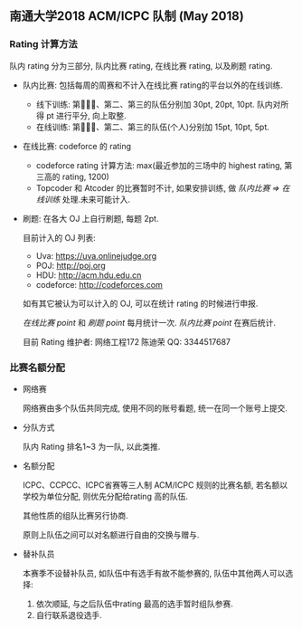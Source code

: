 ## 南通大学2018 ACM/ICPC 队制 (May 2018)

### Rating 计算方法

队内 rating 分为三部分, 队内比赛 rating, 在线比赛 rating, 以及刷题 rating.

-   队内比赛: 包括每周的周赛和不计入在线比赛 rating的平台以外的在线训练.

    -   线下训练: 第一̵̵、第二、第三的队伍分别加 30pt, 20pt, 10pt. 队内对所得 pt 进行平分, 向上取整.
    -   在线训练: 第一̵̵、第二、第三的队伍(个人)分别加 15pt, 10pt, 5pt. 

-   在线比赛: codeforce 的 rating

    -   codeforce rating 计算方法: max(最近参加的三场中的 highest rating, 第三高的 rating, 1200)
    -   Topcoder 和 Atcoder 的比赛暂时不计, 如果安排训练, 做 *队内比赛 => 在线训练* 处理.未来可能计入.

-   刷题: 在各大 OJ 上自行刷题, 每题 2pt.

    目前计入的 OJ 列表:

    -   Uva: https://uva.onlinejudge.org
    -   POJ: http://poj.org
    -   HDU: http://acm.hdu.edu.cn
    -   codeforce: http://codeforces.com

    如有其它被认为可以计入的 OJ, 可以在统计 rating 的时候进行申报.

    *在线比赛 point* 和 *刷题 point* 每月统计一次. *队内比赛 point* 在赛后统计.

    目前 Rating 维护者: 网络工程172 陈迪荣 QQ: 3344517687

### 比赛名额分配

-   网络赛

    网络赛由多个队伍共同完成, 使用不同的账号看题, 统一在同一个账号上提交.

-   分队方式

    队内 Rating 排名1~3 为一队, 以此类推.

-   名额分配

    ICPC、CCPCC、ICPC省赛等三人制 ACM/ICPC 规则的比赛名额, 若名额以学校为单位分配, 则优先分配给rating 高的队伍.

    其他性质的组队比赛另行协商.

    原则上队伍之间可以对名额进行自由的交换与赠与.

-   替补队员

    本赛季不设替补队员, 如队伍中有选手有故不能参赛的, 队伍中其他两人可以选择: 

    1.  依次顺延, 与之后队伍中rating 最高的选手暂时组队参赛. 
    2.  自行联系退役选手.



[更新自]: ./ACM队制19Mar2018.pdf

